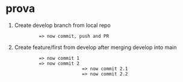 # prova

1. Create develop branch from local repo 

                => now commit, push and PR 

2. Create feature/first from develop after merging develop into main 

                => now commit 1 
                => now commit 2
                                => now commit 2.1 
                                => now commit 2.2